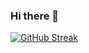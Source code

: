 ### Hi there 👋

[![GitHub Streak](https://github-readme-streak-stats.herokuapp.com?user=shubhamshd&theme=dark&hide_border=true&card_width=500)](https://git.io/streak-stats)
<!--
**shubhamshd/shubhamshd** is a ✨ _special_ ✨ repository because its `README.md` (this file) appears on your GitHub profile.

Here are some ideas to get you started:

- 🔭 I’m currently working on ...
- 🌱 I’m currently learning ...
- 👯 I’m looking to collaborate on ...
- 🤔 I’m looking for help with ...
- 💬 Ask me about ...
- 📫 How to reach me: ...
- 😄 Pronouns: ...
- ⚡ Fun fact: ...
-->
